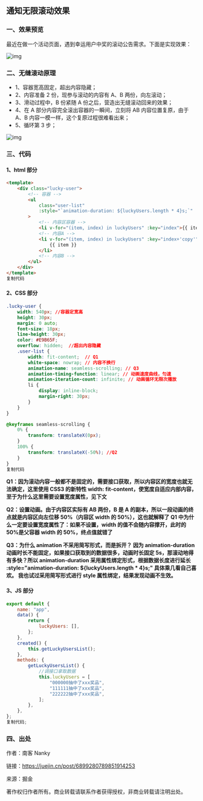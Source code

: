 

## 通知无限滚动效果

### 一、效果预览

最近在做一个活动页面，遇到幸运用户中奖的滚动公告需求。下面是实现效果：

![img](https://p6-juejin.byteimg.com/tos-cn-i-k3u1fbpfcp/c5820d063acd47569ef0d21e4573ebfc~tplv-k3u1fbpfcp-watermark.image)

### 二、无缝滚动原理

- 1、容器宽高固定，超出内容隐藏；
- 2、内容准备 2 份，现参与滚动的内容有 A、B 两份，向左滚动；
- 3、滑动过程中，B 份紧随 A 份之后，营造出无缝滚动回来的效果；
- 4、在 A 部分内容完全滚出容器的一瞬间，立刻将 AB 内容位置复原，由于 A、B 内容一模一样，这个复原过程很难看出来；
- 5、循环第 3 步；

![img](https://p9-juejin.byteimg.com/tos-cn-i-k3u1fbpfcp/a69e0693ad0a4724a02ccba7c2020af5~tplv-k3u1fbpfcp-watermark.image)

### 三、代码

#### 1、html 部分

```html
<template>
	<div class="lucky-user">
		<!-- 容器 -->
		<ul
			class="user-list"
			:style="`animation-duration: ${luckyUsers.length * 4}s;`"
		>
			<!-- 内容区容器 -->
			<li v-for="(item, index) in luckyUsers" :key="index">{{ item }}</li>
			<!-- 内容A -->
			<li v-for="(item, index) in luckyUsers" :key="index+'copy'">
				{{ item }}
			</li>
			<!-- 内容B -->
		</ul>
	</div>
</template>
复制代码
```

#### 2、CSS 部分

```css
.lucky-user {
    width: 540px; //容器定宽高
    height: 30px;
    margin: 0 auto;
    font-size: 18px;
    line-height: 30px;
    color: #E9B65F;
    overflow: hidden;  //超出内容隐藏
    .user-list {
        width: fit-content;  // Q1
        white-space: nowrap; // 内容不换行
        animation-name: seamless-scrolling; // Q3
        animation-timing-function: linear; // 动画速度曲线，匀速
        animation-iteration-count: infinite; // 动画循环无限次播放
        li {
            display: inline-block;
            margin-right: 30px;
        }
    }
}

@keyframes seamless-scrolling {
    0% {
        transform: translateX(0px);
    }
    100% {
        transform: translateX(-50%); //Q2
    }
}
复制代码
```

**Q1：因为滚动内容一般都不是固定的，需要接口获取，所以内容区的宽度也就无法确定，这里使用 CSS3 的新特性 width: fit-content，使宽度自适应内部内容，至于为什么这里需要设置宽度属性，见下文**

**Q2：设置动画。由于内容区实际有 AB 两份，B 是 A 的副本，所以一段动画的终点就是内容区向左位移 50%（内容区 width 的 50%），这也就解释了 Q1 中为什么一定要设置宽度属性了：如果不设置，width 的值不会随内容撑开，此时的 50%是父容器 width 的 50%，终点值就错了**

**Q3：为什么 animation 不采用简写形式，而是拆开？ 因为 animation-duration 动画时长不能固定，如果接口获取到的数据很多，动画时长固定 5s，那滚动地得有多快？所以 animation-duration 采用属性绑定形式，根据数据长度进行延长 :style="animation-duration: \${luckyUsers.length \* 4}s;" 具体乘几看自己喜欢。 我也试过采用简写形式进行 style 属性绑定，结果发现动画不生效。**

#### 3、JS 部分

```javascript
export default {
	name: "app",
	data() {
		return {
			luckyUsers: [],
		};
	},
	created() {
		this.getLuckyUsersList();
	},
	methods: {
		getLuckyUsersList() {
			//调接口拿取数据
			this.luckyUsers = [
				"000000抽中了xxx奖品",
				"111111抽中了xxx奖品",
				"222222抽中了xxx奖品",
			];
		},
	},
};
复制代码;
```

### 四、出处

作者：南客 Nanky

链接：https://juejin.cn/post/6899280789851914253

来源：掘金

著作权归作者所有。商业转载请联系作者获得授权，非商业转载请注明出处。
